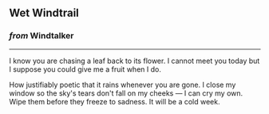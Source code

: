 
## Wet Windtrail

### *from* **Windtalker**

---

I know you are chasing a leaf back to its flower. I cannot meet you today but I suppose you could give me a fruit when I do.

How justifiably poetic that it rains whenever you are gone. I close my window so the sky's tears don't fall on my cheeks — I can cry my own. Wipe them before they freeze to sadness. It will be a cold week.